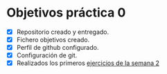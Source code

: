 Objetivos práctica 0
============================

- [x] Repositorio creado y entregado.
- [x] Fichero objetivos creado.
- [x] Perfil de github configurado.
- [x] Configuración de git.
- [x] Realizados los primeros [ejercicios de la semana 2](https://github.com/antoniomg89/EjerciciosIV/blob/master/ES2.md)
